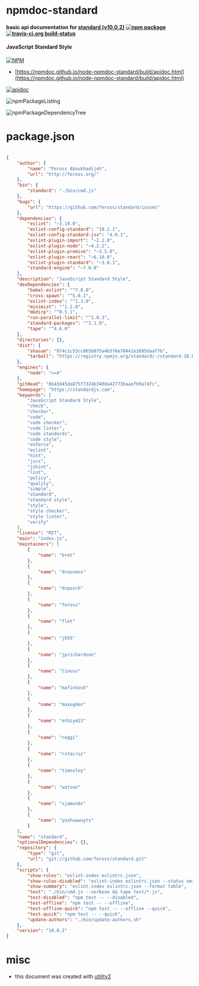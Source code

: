 # npmdoc-standard

#### basic api documentation for  [standard (v10.0.2)](https://standardjs.com)  [![npm package](https://img.shields.io/npm/v/npmdoc-standard.svg?style=flat-square)](https://www.npmjs.org/package/npmdoc-standard) [![travis-ci.org build-status](https://api.travis-ci.org/npmdoc/node-npmdoc-standard.svg)](https://travis-ci.org/npmdoc/node-npmdoc-standard)

#### JavaScript Standard Style

[![NPM](https://nodei.co/npm/standard.png?downloads=true&downloadRank=true&stars=true)](https://www.npmjs.com/package/standard)

- [https://npmdoc.github.io/node-npmdoc-standard/build/apidoc.html](https://npmdoc.github.io/node-npmdoc-standard/build/apidoc.html)

[![apidoc](https://npmdoc.github.io/node-npmdoc-standard/build/screenCapture.buildCi.browser.%252Ftmp%252Fbuild%252Fapidoc.html.png)](https://npmdoc.github.io/node-npmdoc-standard/build/apidoc.html)

![npmPackageListing](https://npmdoc.github.io/node-npmdoc-standard/build/screenCapture.npmPackageListing.svg)

![npmPackageDependencyTree](https://npmdoc.github.io/node-npmdoc-standard/build/screenCapture.npmPackageDependencyTree.svg)



# package.json

```json

{
    "author": {
        "name": "Feross Aboukhadijeh",
        "url": "http://feross.org/"
    },
    "bin": {
        "standard": "./bin/cmd.js"
    },
    "bugs": {
        "url": "https://github.com/feross/standard/issues"
    },
    "dependencies": {
        "eslint": "~3.19.0",
        "eslint-config-standard": "10.2.1",
        "eslint-config-standard-jsx": "4.0.1",
        "eslint-plugin-import": "~2.2.0",
        "eslint-plugin-node": "~4.2.2",
        "eslint-plugin-promise": "~3.5.0",
        "eslint-plugin-react": "~6.10.0",
        "eslint-plugin-standard": "~3.0.1",
        "standard-engine": "~7.0.0"
    },
    "description": "JavaScript Standard Style",
    "devDependencies": {
        "babel-eslint": "^7.0.0",
        "cross-spawn": "^5.0.1",
        "eslint-index": "^1.3.0",
        "minimist": "^1.2.0",
        "mkdirp": "^0.5.1",
        "run-parallel-limit": "^1.0.3",
        "standard-packages": "^3.1.9",
        "tape": "^4.6.0"
    },
    "directories": {},
    "dist": {
        "shasum": "974c1c53cc865b075a4b576e78441e1695daaf7b",
        "tarball": "https://registry.npmjs.org/standard/-/standard-10.0.2.tgz"
    },
    "engines": {
        "node": ">=4"
    },
    "gitHead": "8b43d45da875f7324b340da42773baaef69a74fc",
    "homepage": "https://standardjs.com",
    "keywords": [
        "JavaScript Standard Style",
        "check",
        "checker",
        "code",
        "code checker",
        "code linter",
        "code standards",
        "code style",
        "enforce",
        "eslint",
        "hint",
        "jscs",
        "jshint",
        "lint",
        "policy",
        "quality",
        "simple",
        "standard",
        "standard style",
        "style",
        "style checker",
        "style linter",
        "verify"
    ],
    "license": "MIT",
    "main": "index.js",
    "maintainers": [
        {
            "name": "bret"
        },
        {
            "name": "dcousens"
        },
        {
            "name": "dcposch"
        },
        {
            "name": "feross"
        },
        {
            "name": "flet"
        },
        {
            "name": "jb55"
        },
        {
            "name": "jprichardson"
        },
        {
            "name": "linusu"
        },
        {
            "name": "mafintosh"
        },
        {
            "name": "maxogden"
        },
        {
            "name": "othiym23"
        },
        {
            "name": "reggi"
        },
        {
            "name": "rstacruz"
        },
        {
            "name": "timoxley"
        },
        {
            "name": "watson"
        },
        {
            "name": "xjamundx"
        },
        {
            "name": "yoshuawuyts"
        }
    ],
    "name": "standard",
    "optionalDependencies": {},
    "repository": {
        "type": "git",
        "url": "git://github.com/feross/standard.git"
    },
    "scripts": {
        "show-rules": "eslint-index eslintrc.json",
        "show-rules-disabled": "eslint-index eslintrc.json --status omitted off",
        "show-summary": "eslint-index eslintrc.json --format table",
        "test": "./bin/cmd.js --verbose && tape test/*.js",
        "test-disabled": "npm test -- --disabled",
        "test-offline": "npm test -- --offline",
        "test-offline-quick": "npm test -- --offline --quick",
        "test-quick": "npm test -- --quick",
        "update-authors": "./bin/update-authors.sh"
    },
    "version": "10.0.2"
}
```



# misc
- this document was created with [utility2](https://github.com/kaizhu256/node-utility2)
